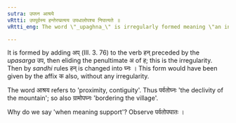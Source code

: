 ```yaml
---
sutra: उपघ्न आश्रये
vRtti: उपपूर्वस्य हन्तेरप्प्रत्यय उपधालोपश्च निपात्यते ॥
vRtti_eng: The word \"_upaghna_\" is irregularly formed meaning \"an inclined place for leaning or support\".

---
```

It is formed by adding अप् (III. 3. 76) to the verb हन् preceded by the _upasarga_ उप, then eliding the penultimate अ of ह; this is the irregularity. Then by _sandhi_ rules हन् is changed into घ्नः । This form would have been given by the affix क also, without any irregularity.

The word आश्रय refers to 'proximity, contiguity'. Thus पर्वतोघ्नः 'the declivity of the mountain'; so also ग्रामोपघ्नः 'bordering the village'.

Why do we say 'when meaning support'? Observe पर्वतोपघातः ।